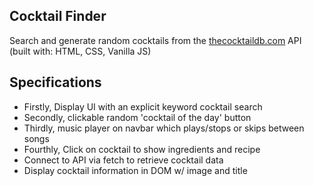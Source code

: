 ## Cocktail Finder

Search and generate random cocktails from the [thecocktaildb.com](www.thecocktaildb.com) API (built with: HTML, CSS, Vanilla JS)

## Specifications

- Firstly, Display UI with an explicit keyword cocktail search
- Secondly, clickable random 'cocktail of the day' button
- Thirdly, music player on navbar which plays/stops or skips between songs
- Fourthly, Click on cocktail to show ingredients and recipe
- Connect to API via fetch to retrieve cocktail data
- Display cocktail information in DOM w/ image and title
